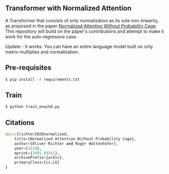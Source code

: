 ## Transformer with Normalized Attention

A Transformer that consists of only normalization as its sole non-linearity, as proposed in the paper <a href="https://arxiv.org/abs/2005.09561">Normalized Attention Without Probability Cage</a>. This repository will build on the paper's contributions and attempt to make it work for the auto-regressive case.

Update - It works. You can have an entire language model built on only matrix multiplies and normalization.

## Pre-requisites

```py
$ pip install -r requirements.txt
```

## Train

```py
$ python train_enwik8.py
```

## Citations

```py
@misc{richter2020normalized,
    title={Normalized Attention Without Probability Cage},
    author={Oliver Richter and Roger Wattenhofer},
    year={2020},
    eprint={2005.09561},
    archivePrefix={arXiv},
    primaryClass={cs.LG}
}
```
